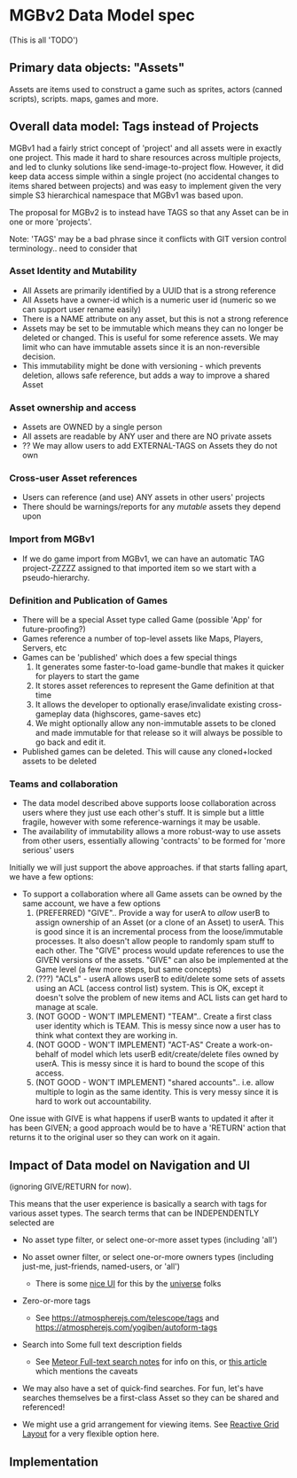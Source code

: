 # MGBv2 Data Model spec

(This is all 'TODO')

## Primary data objects: "Assets"

Assets are items used to construct a game such as sprites, actors (canned scripts), scripts. maps, games and more.

## Overall data model: Tags instead of Projects

MGBv1 had a fairly strict concept of 'project' and all assets were in exactly one project. This made it hard to share 
resources across multiple projects, and led to clunky solutions like send-image-to-project flow.  However, it did 
keep data access simple within a single project (no accidental changes to items shared between projects) and was easy 
to implement given the very simple S3 hierarchical namespace that MGBv1 was based upon.

The proposal for MGBv2 is to instead have TAGS so that any Asset can be in one or more 'projects'.

Note: 'TAGS' may be a bad phrase since it conflicts with GIT version control terminology.. need to consider that


### Asset Identity and Mutability

* All Assets are primarily identified by a UUID that is a strong reference
* All Assets have a owner-id which is a numeric user id (numeric so we can support user rename easily)
* There is a NAME attribute on any asset, but this is not a strong reference
* Assets may be set to be immutable which means they can no longer be deleted or changed. This is useful for some 
  reference assets. We may limit who can have immutable assets since it is an non-reversible decision.
* This immutability might be done with versioning - which prevents deletion, allows safe reference, but adds a way to 
  improve a shared Asset


### Asset ownership and access

* Assets are OWNED by a single person
* All assets are readable by ANY user and there are NO private assets
* ?? We may allow users to add EXTERNAL-TAGS on Assets they do not own


### Cross-user Asset references

* Users can reference (and use) ANY assets in other users' projects
* There should be warnings/reports for any *mutable* assets they depend upon


### Import from MGBv1

* If we do game import from MGBv1, we can have an automatic TAG project-ZZZZZ assigned to that imported item so we
  start with a pseudo-hierarchy.


### Definition and Publication of Games

* There will be a special Asset type called Game (possible 'App' for future-proofing?)
* Games reference a number of top-level assets like Maps, Players, Servers, etc
* Games can be 'published' which does a few special things
  1. It generates some faster-to-load game-bundle that makes it quicker for players to start the game
  1. It stores asset references to represent the Game definition at that time
  1. It allows the developer to optionally erase/invalidate existing cross-gameplay data (highscores, game-saves etc)
  1. We might optionally allow any non-immutable assets to be cloned and made immutable for that release so it will
     always be possible to go back and edit it.
* Published games can be deleted. This will cause any cloned+locked assets to be deleted


### Teams and collaboration

* The data model described above supports loose collaboration across users where they just use each other's stuff. It is
  simple but a little fragile, however with some reference-warnings it may be usable.
* The availability of immutability allows a more robust-way to use assets from other users, essentially allowing 
  'contracts' to be formed for 'more serious' users

Initially we will just support the above approaches. if that starts falling apart, we have a few options:
  
* To support a collaboration where all Game assets can be owned by the same account, we have a few options
  1. (PREFERRED) "GIVE".. Provide a way for userA to *allow* userB to assign ownership of an Asset (or a clone of an 
     Asset) to userA. This is good since it is an incremental process from the loose/immutable processes. It also 
     doesn't allow people to randomly spam stuff to each other. The "GIVE" process would update references to use the 
     GIVEN versions of the assets. "GIVE" can also be implemented at the Game level (a few more steps, but same concepts)
  1. (???) "ACLs" - userA allows userB to edit/delete some sets of assets using an ACL (access control list) system. 
     This is OK, except it doesn't solve the problem of new items and ACL lists can get hard to manage at scale.
  1. (NOT GOOD - WON'T IMPLEMENT) "TEAM".. Create a first class user identity which is TEAM. This is messy since now a 
     user has to think what context they are working in.
  1. (NOT GOOD - WON'T IMPLEMENT) "ACT-AS" Create a work-on-behalf of model which lets userB edit/create/delete files 
     owned by userA. This is messy since it is hard to bound the scope of this access.
  1. (NOT GOOD - WON'T IMPLEMENT) "shared accounts".. i.e. allow multiple to login as the same identity. This is very 
     messy since it is hard to work out accountability.
     
One issue with GIVE is what happens if userB wants to updated it after it has been GIVEN; a good approach would be to 
have a 'RETURN' action that returns it to the original user so they can work on it again.


## Impact of Data model on Navigation and UI

(ignoring GIVE/RETURN for now).

This means that the user experience is basically a search with tags for various asset types. The search terms that can
be INDEPENDENTLY selected are
* No asset type filter, or select one-or-more asset types (including 'all')
* No asset owner filter, or select one-or-more owners types (including just-me, just-friends, named-users, or 'all')
  * There is some [nice UI](https://learningcircle.io/blog) for this by the [universe](https://atmospherejs.com/universe) folks
* Zero-or-more tags
  * See https://atmospherejs.com/telescope/tags and https://atmospherejs.com/yogiben/autoform-tags 
* Search into Some full text description fields
  * See [Meteor Full-text search notes](http://www.meteorpedia.com/read/Fulltext_search) for info on this, or 
    [this article](https://www.okgrow.com/posts/guide-to-full-text-search-in-meteor) which mentions the caveats
* We may also have a set of quick-find searches. For fun, let's have searches themselves be a first-class Asset so they 
  can be shared and referenced!
  
* We might use a grid arrangement for viewing items. See 
 [Reactive Grid Layout](https://github.com/vazco/meteor-universe-react-grid-layout) for a very flexible option here.

## Implementation



